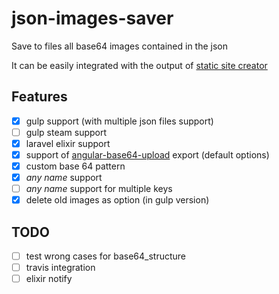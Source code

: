 # json-images-saver

Save to files all base64 images contained in the json

It can be easily integrated with the output of [static site creator](https://github.com/thecsea/static-site-creator)

## Features
- [x] gulp support (with multiple json files support)
- [ ] gulp steam support
- [x] laravel elixir support
- [x] support of [angular-base64-upload](https://github.com/adonespitogo/angular-base64-upload) export (default options)
- [x] custom base 64 pattern
- [x] *any name* support
- [ ] *any name* support for multiple keys
- [x] delete old images as option (in gulp version)

## TODO
- [ ] test wrong cases for base64_structure
- [ ] travis integration
- [ ] elixir notify